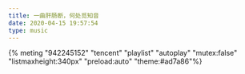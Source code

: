 ```yaml
---
title: 一曲肝肠断，何处觅知音
date: 2020-04-15 19:57:54
type: music
---
```

{% meting "942245152" "tencent" "playlist" "autoplay" "mutex:false" "listmaxheight:340px" "preload:auto" "theme:#ad7a86"%}